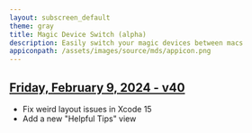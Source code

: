 ```yaml
---
layout: subscreen_default
theme: gray
title: Magic Device Switch (alpha)
description: Easily switch your magic devices between macs
appiconpath: /assets/images/source/mds/appicon.png
---
```


## [Friday, February 9, 2024 - v40](/mds/releases/v40/mds.zip)

* Fix weird layout issues in Xcode 15
* Add a new "Helpful Tips" view